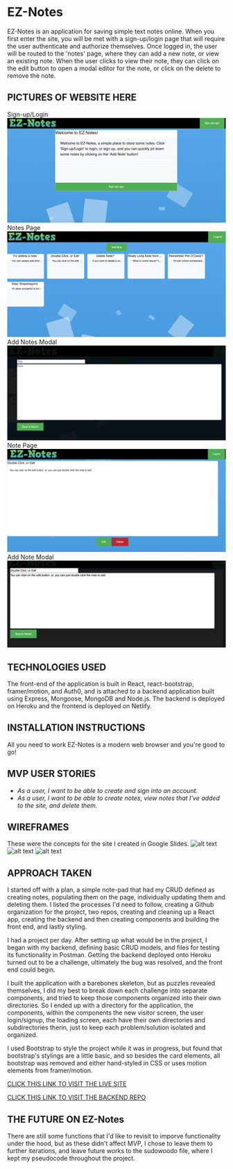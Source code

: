 # EZ-Notes

EZ-Notes is an application for saving simple text notes online. 
When you first enter the site, you will be met with a sign-up/login page that will require the user authenticate and authorize themselves. Once logged in, the user will be routed to the 'notes' page, where they can add a new note, or view an existing note. When the user clicks to view their note, they can click on the edit button to open a modal editor for the note, or click on the delete to remove the note.

## PICTURES OF WEBSITE HERE
Sign-up/Login
![alt text](/readme-docs/1-Signup-page.png)
Notes Page
![alt text](/readme-docs/2-Notes-page.png)
Add Notes Modal
![alt text](/readme-docs/3-Add-note.png)
Note Page
![alt text](/readme-docs/4-Note-page.png)
Add Note Modal
![alt text](/readme-docs/5-Note-edit-page.png)

## TECHNOLOGIES USED
The front-end of the application is built in React, react-bootstrap, framer/motion, and Auth0, and is attached to a backend application built using Express, Mongoose, MongoDB and Node.js. The backend is deployed on Heroku and the frontend is deployed on Netlify.

## INSTALLATION INSTRUCTIONS
All you need to work EZ-Notes is a modern web browser and you're good to go!

## MVP USER STORIES
- _As a user, I want to be able to create and sign into an account._
- _As a user, I want to be able to create notes, view notes that I've added to the site, and delete them._

## WIREFRAMES
These were the concepts for the site I created in Google Slides.
![alt text](https://media.git.generalassemb.ly/user/43502/files/9a1cb084-1dc8-410c-af64-4fdab6f80967)
![alt text](https://media.git.generalassemb.ly/user/43502/files/46f72b1e-eea0-4773-9852-4d92134eaf59)
![alt text](https://media.git.generalassemb.ly/user/43502/files/460f4d7b-7af5-4897-84b4-9ca4284daadd)

## APPROACH TAKEN
I started off with a plan, a simple note-pad that had my CRUD defined as creating notes, populating them on the page, individually updating them and deleting them. I listed the processes I'd need to follow, creating a Github organization for the project, two repos, creating and cleaning up a React app, creating the backend and then creating components and building the front end, and lastly styling.

I had a project per day. After setting up what would be in the project, I began with my backend, defining basic CRUD models, and files for testing its functionality in Postman. Getting the backend deployed onto Heroku turned out to be a challenge, ultimately the bug was resolved, and the front end could begin.

I built the application with a barebones skeleton, but as puzzles revealed themselves, I did my best to break down each challenge into separate components, and tried to keep those components organized into their own directories. So I ended up with a directory for the application, the components, within the components the new visitor screen, the user login/signup, the loading screen, each have their own directories and subdirectories therin, just to keep each problem/solution isolated and organized.

I used Bootstrap to style the project while it was in progress, but found that bootstrap's stylings are a little basic, and so besides the card elements, all bootstrap was removed and either hand-styled in CSS or uses motion elements from framer/motion. 

[CLICK THIS LINK TO VISIT THE LIVE SITE](https://ez-notes.netlify.app/)

[CLICK THIS LINK TO VISIT THE BACKEND REPO](https://github.com/ez-notes/backend)

## THE FUTURE ON EZ-Notes

There are still some functions that I'd like to revisit to imporve functionality under the hood, but as these didn't affect MVP, I chose to leave them to further iterations, and leave future works to the sudowoodo file, where I kept my pseudocode throughout the project.